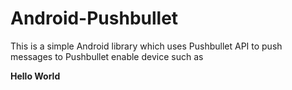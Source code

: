 Android-Pushbullet
==================

This is a simple Android library which uses Pushbullet API to push messages to Pushbullet enable device such as 

<b>Hello World</b>







